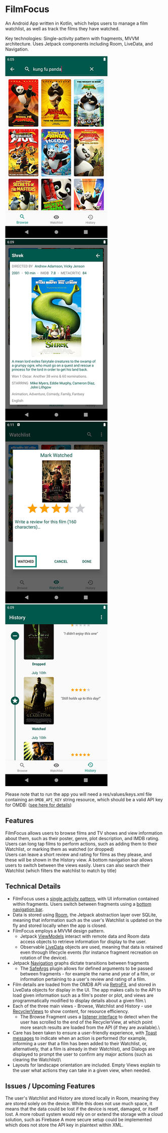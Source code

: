 FilmFocus
=================

An Android App written in Kotlin, which helps users to manage a film watchlist, as well as track the films they have watched.

Key technologies: Single-activity pattern with fragments, MVVM architecture. Uses Jetpack components including Room, LiveData, and Navigation.

![searching for films](https://github.com/am-palmer/FilmFocus/blob/master/screenshots/searching.png)
![film details](https://github.com/am-palmer/FilmFocus/blob/master/screenshots/film_details.png)
![marking a film as watched](https://github.com/am-palmer/FilmFocus/blob/master/screenshots/marking_watched.png)
![history](https://github.com/am-palmer/FilmFocus/blob/master/screenshots/history.png)

Please note that to run the app you will need a res/values/keys.xml file containing an `OMDB_API_KEY` string resource, which should be a valid API key for OMDB: ([see here for details](https://www.omdbapi.com/apikey.aspx))

Features
------------
FilmFocus allows users to browse films and TV shows and view information about them, such as their poster, genre, plot description, and IMDB rating. Users can long tap films to perform actions, such as adding them to their Watchlist, or marking them as watched (or dropped)\
Users can leave a short review and rating for films as they please, and these will be shown in the History view. A bottom navigation bar allows users to switch between the views easily. Users can also search their Watchlist (which filters the watchlist to match by title)

Technical Details
------------

* FilmFocus uses a [single activity pattern](https://www.youtube.com/watch?v=2k8x8V77CrU), with UI information contained within fragments. Users switch between fragments using a [bottom navigation bar](https://material.io/develop/android/components/bottom-navigation/).
* Data is stored using [Room](https://developer.android.com/topic/libraries/architecture/room), the Jetpack abstraction layer over SQLite, meaning that information such as the user's Watchlist is updated on the fly and stored locally when the app is closed.
* FilmFocus employs a MVVM design pattern. 
    * Jetpack [ViewModels](https://developer.android.com/topic/libraries/architecture/viewmodel) interact with remote data and Room data access objects to retrieve information for display to the user. 
    * Observable [LiveData](https://developer.android.com/topic/libraries/architecture/livedata) objects are used, meaning that data is retained even through lifecycle events (for instance fragment recreation on rotation of the device).
* Jetpack [Navigation](https://developer.android.com/guide/navigation?hl=en) graphs dictate transitions between fragments 
    * The [SafeArgs](https://developer.android.com/guide/navigation/navigation-pass-data?hl=en#Safe-args) plugin allows for defined arguments to be passed between fragments - for example the name and year of a film, or information pertaining to a user's review and rating of a film.
* Film details are loaded from the OMDB API via [RetroFit](https://square.github.io/retrofit/), and stored in LiveData objects for display in the UI. The app makes calls to the API to load given information such as a film's poster or plot, and views are programmatically modified to display details about a given film.\
* Each of the three main views - Browse, Watchlist and History - use [RecyclerViews](https://developer.android.com/guide/topics/ui/layout/recyclerview) to show content, for resource efficiency. 
    * The Browse Fragment uses a [listener interface](https://developer.android.com/training/basics/fragments/communicating) to detect when the user has scrolled to the end of the RecyclerView, at which point more search results are loaded from the API (if they are available).\
* Care has been taken to ensure a user-friendly experience, with [Toast messages](https://developer.android.com/guide/topics/ui/notifiers/toasts) to indicate when an action is performed (for example, informing a user that a film has been added to their Watchlist, or, alternatively, that a film is already in their Watchlist), and Dialogs are displayed to prompt the user to confirm any major actions (such as clearing the Watchlist)\
* Layouts for landscape orientation are included. Empty Views explain to the user what actions they can take in a given view, when needed.

Issues / Upcoming Features
------------
The user's Watchlist and History are stored locally in Room, meaning they are stored solely on the device. While this does not use much space, it means that the data could be lost if the device is reset, damaged, or itself lost. A more robust system would rely on or extend the storage with a cloud solution, such as Firebase
A more secure setup could be implemented which does not store the API key in plaintext within XML.